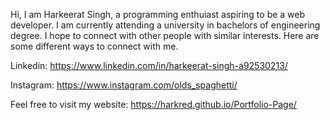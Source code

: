 Hi, I am Harkeerat Singh, a programming enthuiast aspiring to be a web developer. I am currently attending a university in bachelors of engineering degree. I hope to connect with other people with similar interests. Here are some different ways to connect with me.
  
  Linkedin: https://www.linkedin.com/in/harkeerat-singh-a92530213/
  
  Instagram: https://www.instagram.com/olds_spaghetti/
  
Feel free to visit my website: https://harkred.github.io/Portfolio-Page/
